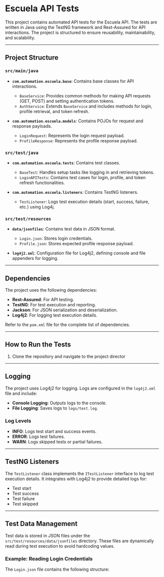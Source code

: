 # Escuela API Tests

This project contains automated API tests for the Escuela API. The tests are written in Java using the TestNG framework and Rest-Assured for API interactions. The project is structured to ensure reusability, maintainability, and scalability.

---

## Project Structure

### `src/main/java`
- **`com.automation.escuela.base`**: Contains base classes for API interactions.
  - `BaseService`: Provides common methods for making API requests (GET, POST) and setting authentication tokens.
  - `AuthService`: Extends `BaseService` and includes methods for login, profile retrieval, and token refresh.

- **`com.automation.escuela.models`**: Contains POJOs for request and response payloads.
  - `LoginRequest`: Represents the login request payload.
  - `ProfileResponse`: Represents the profile response payload.

### `src/test/java`
- **`com.automation.escuela.tests`**: Contains test classes.
  - `BaseTest`: Handles setup tasks like logging in and retrieving tokens.
  - `LoginAPITests`: Contains test cases for login, profile, and token refresh functionalities.

- **`com.automation.escuela.listeners`**: Contains TestNG listeners.
  - `TestListener`: Logs test execution details (start, success, failure, etc.) using Log4j.

### `src/test/resources`
- **`data/jsonfiles`**: Contains test data in JSON format.
  - `Login.json`: Stores login credentials.
  - `Profile.json`: Stores expected profile response payload.

- **`log4j2.xml`**: Configuration file for Log4j2, defining console and file appenders for logging.

---

## Dependencies

The project uses the following dependencies:
- **Rest-Assured**: For API testing.
- **TestNG**: For test execution and reporting.
- **Jackson**: For JSON serialization and deserialization.
- **Log4j2**: For logging test execution details.

Refer to the `pom.xml` file for the complete list of dependencies.

---

## How to Run the Tests

1. Clone the repository and navigate to the project director
---

## Logging

The project uses Log4j2 for logging. Logs are configured in the `log4j2.xml` file and include:
- **Console Logging**: Outputs logs to the console.
- **File Logging**: Saves logs to `logs/test.log`.

### Log Levels
- **INFO**: Logs test start and success events.
- **ERROR**: Logs test failures.
- **WARN**: Logs skipped tests or partial failures.

---

## TestNG Listeners

The `TestListener` class implements the `ITestListener` interface to log test execution details. It integrates with Log4j2 to provide detailed logs for:
- Test start
- Test success
- Test failure
- Test skipped

---

## Test Data Management

Test data is stored in JSON files under the `src/test/resources/data/jsonfiles` directory. These files are dynamically read during test execution to avoid hardcoding values.

### Example: Reading Login Credentials
The `Login.json` file contains the following structure:
